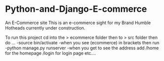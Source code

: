 # Python-and-Django-E-commerce
An E-Commerce site
This is an e-commerce sight for my Brand Humble Hotheads currently under construction.

To run this project cd into the > ecommerce folder then to > src folder then do ...
-source bin/activate
-when you see (ecommerce) in brackets then run
-python manage.py runserver
-when you get to see the address add /home for the homepage /login for login page etc....
